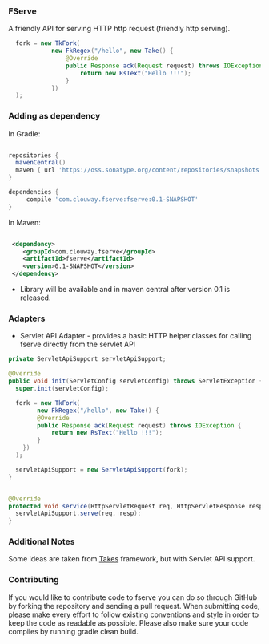 ### FServe
A friendly API for serving HTTP http request (friendly http serving).

```java
  fork = new TkFork(
            new FkRegex("/hello", new Take() {
                @Override
                public Response ack(Request request) throws IOException {
                    return new RsText("Hello !!!");
                }
            })
  );
```

### Adding as dependency

In Gradle:
```groovy

repositories {
  mavenCentral()
  maven { url 'https://oss.sonatype.org/content/repositories/snapshots' }
}

dependencies {
     compile 'com.clouway.fserve:fserve:0.1-SNAPSHOT'
}
```

In Maven:

```xml

 <dependency>
    <groupId>com.clouway.fserve</groupId>
    <artifactId>fserve</artifactId>
    <version>0.1-SNAPSHOT</version>
 </dependency>

```

 * Library will be available and in maven central after version 0.1 is released.

### Adapters
 * Servlet API Adapter - provides a basic HTTP helper classes for calling fserve directly from the servlet API

```java
private ServletApiSupport servletApiSupport;

@Override
public void init(ServletConfig servletConfig) throws ServletException {
  super.init(servletConfig);

  fork = new TkFork(
        new FkRegex("/hello", new Take() {
        @Override
        public Response ack(Request request) throws IOException {
            return new RsText("Hello !!!");
        }
    })
  );

  servletApiSupport = new ServletApiSupport(fork);
}


@Override
protected void service(HttpServletRequest req, HttpServletResponse resp) throws ServletException, IOException {
  servletApiSupport.serve(req, resp);
}
```


### Additional Notes
Some ideas are taken from [Takes](https://github.com/yegor256/takes) framework, but with Servlet API support.

### Contributing
If you would like to contribute code to fserve you can do so through GitHub by forking the repository and sending
a pull request. When submitting code, please make every effort to follow existing conventions and style in order to
keep the code as readable as possible. Please also make sure your code compiles by running gradle clean build.